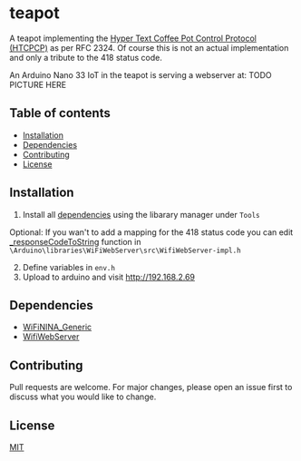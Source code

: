 # teapot

A teapot implementing the [Hyper Text Coffee Pot Control Protocol (HTCPCP)](https://en.wikipedia.org/wiki/Hyper_Text_Coffee_Pot_Control_Protocol) as per RFC 2324.
Of course this is not an actual implementation and only a tribute to the 418 status code.

An Arduino Nano 33 IoT in the teapot is serving a webserver at: TODO
PICTURE HERE

## Table of contents

- [Installation](#installation)
- [Dependencies](#dependencies)
- [Contributing](#contributing)
- [License](#license)

## Installation

1. Install all [dependencies](#dependencies) using the libarary manager under `Tools`

Optional: If you wan't to add a mapping for the 418 status code you can edit [\_responseCodeToString](https://github.com/khoih-prog/WiFiWebServer/blob/master/src/WiFiWebServer-impl.h) function in `\Arduino\libraries\WiFiWebServer\src\WifiWebServer-impl.h`

2. Define variables in `env.h`
3. Upload to arduino and visit http://192.168.2.69

## Dependencies

- [WiFiNINA_Generic](https://github.com/khoih-prog/WiFiNINA_Generic)
- [WifiWebServer](https://github.com/khoih-prog/WiFiWebServer)

## Contributing

Pull requests are welcome. For major changes, please open an issue first to discuss what you would like to change.

## License

[MIT](https://choosealicense.com/licenses/mit/)
